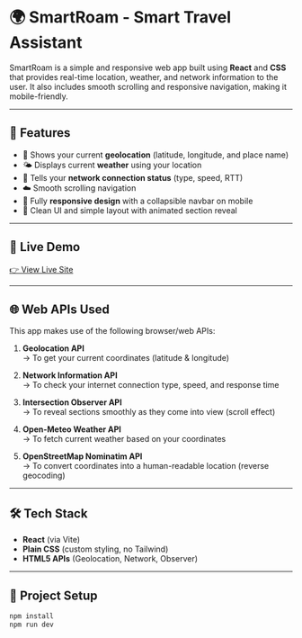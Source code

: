 # 🌍 SmartRoam - Smart Travel Assistant

SmartRoam is a simple and responsive web app built using **React** and **CSS** that provides real-time location, weather, and network information to the user. It also includes smooth scrolling and responsive navigation, making it mobile-friendly.

---

## 🚀 Features

- 📍 Shows your current **geolocation** (latitude, longitude, and place name)
- 🌤 Displays current **weather** using your location
- 📶 Tells your **network connection status** (type, speed, RTT)
- ☁️ Smooth scrolling navigation
- 📱 Fully **responsive design** with a collapsible navbar on mobile
- 🎯 Clean UI and simple layout with animated section reveal

---

## 🔗 Live Demo

[👉 View Live Site](https://Aayushk03.github.io/smart-travel-app)

---

## 🌐 Web APIs Used

This app makes use of the following browser/web APIs:

1. **Geolocation API**  
   → To get your current coordinates (latitude & longitude)

2. **Network Information API**  
   → To check your internet connection type, speed, and response time

3. **Intersection Observer API**  
   → To reveal sections smoothly as they come into view (scroll effect)

4. **Open-Meteo Weather API**  
   → To fetch current weather based on your coordinates

5. **OpenStreetMap Nominatim API**  
   → To convert coordinates into a human-readable location (reverse geocoding)

---

## 🛠️ Tech Stack

- **React** (via Vite)
- **Plain CSS** (custom styling, no Tailwind)
- **HTML5 APIs** (Geolocation, Network, Observer)

---

## 📂 Project Setup

```bash
npm install
npm run dev
